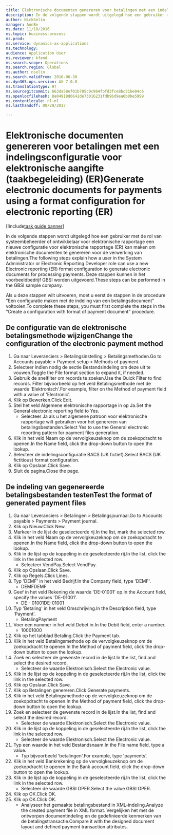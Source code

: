 ```yaml
--- 
title: Elektronische documenten genereren voor betalingen met een indelingsconfiguratie voor elektronische aangifte (taakbegeleiding) (ER)
description: In de volgende stappen wordt uitgelegd hoe een gebruiker met de rol van systeembeheerder of ontwikkelaar voor elektronische rapportage een nieuwe configuratie voor elektronische rapportage (ER) kan maken om elektronische documenten te genereren voor de verwerking van betalingen.
author: NickSelin
manager: AnnBe
ms.date: 11/10/2016
ms.topic: business-process
ms.prod: 
ms.service: dynamics-ax-applications
ms.technology: 
audience: Application User
ms.reviewer: kfend
ms.search.scope: Operations
ms.search.region: Global
ms.author: nselin
ms.search.validFrom: 2016-06-30
ms.dyn365.ops.version: AX 7.0.0
ms.translationtype: HT
ms.sourcegitcommit: 663da58ef01b705c0c984fbfd3fce8bc31be04c6
ms.openlocfilehash: 8a04918d6642de73016231fdb96d9ea6b0be5999
ms.contentlocale: nl-nl
ms.lasthandoff: 08/29/2017

---
```

# <a name="generate-electronic-documents-for-payments-using-a-format-configuration-for-electronic-reporting-er"></a><span data-ttu-id="97ae1-103">Elektronische documenten genereren voor betalingen met een indelingsconfiguratie voor elektronische aangifte (taakbegeleiding) (ER)</span><span class="sxs-lookup"><span data-stu-id="97ae1-103">Generate electronic documents for payments using a format configuration for electronic reporting (ER)</span></span>

[!include[task guide banner](../../includes/task-guide-banner.md)]

<span data-ttu-id="97ae1-104">In de volgende stappen wordt uitgelegd hoe een gebruiker met de rol van systeembeheerder of ontwikkelaar voor elektronische rapportage een nieuwe configuratie voor elektronische rapportage (ER) kan maken om elektronische documenten te genereren voor de verwerking van betalingen.</span><span class="sxs-lookup"><span data-stu-id="97ae1-104">The following steps explain how a user in the System Administrator or Electronic Reporting Developer role can use a new Electronic reporting (ER) format configuration to generate electronic documents for processing payments.</span></span> <span data-ttu-id="97ae1-105">Deze stappen kunnen in het voorbeeldbedrijf GBSI worden uitgevoerd.</span><span class="sxs-lookup"><span data-stu-id="97ae1-105">These steps can be performed in the GBSI sample company.</span></span>

<span data-ttu-id="97ae1-106">Als u deze stappen wilt uitvoeren, moet u eerst de stappen in de procedure "Een configuratie maken met de indeling van een betalingsdocument" voltooien.</span><span class="sxs-lookup"><span data-stu-id="97ae1-106">To complete these steps, you must first complete the steps in the “Create a configuration with format of payment document” procedure.</span></span>


## <a name="change-the-configuration-of-the-electronic-payment-method"></a><span data-ttu-id="97ae1-107">De configuratie van de elektronische betalingsmethode wijzigen</span><span class="sxs-lookup"><span data-stu-id="97ae1-107">Change the configuration of the electronic payment method</span></span>
1. <span data-ttu-id="97ae1-108">Ga naar Leveranciers > Betalingsinstelling > Betalingsmethoden.</span><span class="sxs-lookup"><span data-stu-id="97ae1-108">Go to Accounts payable > Payment setup > Methods of payment.</span></span>
2. <span data-ttu-id="97ae1-109">Selecteer indien nodig de sectie Bestandsindeling om deze uit te vouwen.</span><span class="sxs-lookup"><span data-stu-id="97ae1-109">Toggle the File format section to expand it, if needed.</span></span>
3. <span data-ttu-id="97ae1-110">Gebruik de snelfilter om records te zoeken.</span><span class="sxs-lookup"><span data-stu-id="97ae1-110">Use the Quick Filter to find records.</span></span> <span data-ttu-id="97ae1-111">Filter bijvoorbeeld op het veld Betalingsmethode met de waarde 'Elektronisch'.</span><span class="sxs-lookup"><span data-stu-id="97ae1-111">For example, filter on the Method of payment field with a value of 'Electronic'.</span></span>
4. <span data-ttu-id="97ae1-112">Klik op Bewerken.</span><span class="sxs-lookup"><span data-stu-id="97ae1-112">Click Edit.</span></span>
5. <span data-ttu-id="97ae1-113">Stel het veld Algemene elektronische rapportage in op Ja.</span><span class="sxs-lookup"><span data-stu-id="97ae1-113">Set the General electronic reporting field to Yes.</span></span>
    * <span data-ttu-id="97ae1-114">Selecteer Ja als u het algemene patroon voor elektronische rapportage wilt gebruiken voor het genereren van betalingsbestanden.</span><span class="sxs-lookup"><span data-stu-id="97ae1-114">Select Yes to use the General electronic reporting pattern for payment files generation.</span></span>  
6. <span data-ttu-id="97ae1-115">Klik in het veld Naam op de vervolgkeuzeknop om de zoekopdracht te openen.</span><span class="sxs-lookup"><span data-stu-id="97ae1-115">In the Name field, click the drop-down button to open the lookup.</span></span>
7. <span data-ttu-id="97ae1-116">Selecteer de indelingsconfiguratie BACS (UK fictief).</span><span class="sxs-lookup"><span data-stu-id="97ae1-116">Select BACS (UK fictitious) format configuration.</span></span>
8. <span data-ttu-id="97ae1-117">Klik op Opslaan.</span><span class="sxs-lookup"><span data-stu-id="97ae1-117">Click Save.</span></span>
9. <span data-ttu-id="97ae1-118">Sluit de pagina.</span><span class="sxs-lookup"><span data-stu-id="97ae1-118">Close the page.</span></span>

## <a name="test-the-format-of-generated-payment-files"></a><span data-ttu-id="97ae1-119">De indeling van gegenereerde betalingsbestanden testen</span><span class="sxs-lookup"><span data-stu-id="97ae1-119">Test the format of generated payment files</span></span>
1. <span data-ttu-id="97ae1-120">Ga naar Leveranciers > Betalingen > Betalingsjournaal.</span><span class="sxs-lookup"><span data-stu-id="97ae1-120">Go to Accounts payable > Payments > Payment journal.</span></span>
2. <span data-ttu-id="97ae1-121">Klik op Nieuw.</span><span class="sxs-lookup"><span data-stu-id="97ae1-121">Click New.</span></span>
3. <span data-ttu-id="97ae1-122">Markeer in de lijst de geselecteerde rij.</span><span class="sxs-lookup"><span data-stu-id="97ae1-122">In the list, mark the selected row.</span></span>
4. <span data-ttu-id="97ae1-123">Klik in het veld Naam op de vervolgkeuzeknop om de zoekopdracht te openen.</span><span class="sxs-lookup"><span data-stu-id="97ae1-123">In the Name field, click the drop-down button to open the lookup.</span></span>
5. <span data-ttu-id="97ae1-124">Klik in de lijst op de koppeling in de geselecteerde rij.</span><span class="sxs-lookup"><span data-stu-id="97ae1-124">In the list, click the link in the selected row.</span></span>
    * <span data-ttu-id="97ae1-125">Selecteer VendPay.</span><span class="sxs-lookup"><span data-stu-id="97ae1-125">Select VendPay.</span></span>  
6. <span data-ttu-id="97ae1-126">Klik op Opslaan.</span><span class="sxs-lookup"><span data-stu-id="97ae1-126">Click Save.</span></span>
7. <span data-ttu-id="97ae1-127">Klik op Regels.</span><span class="sxs-lookup"><span data-stu-id="97ae1-127">Click Lines.</span></span>
8. <span data-ttu-id="97ae1-128">Typ 'DEMF' in het veld Bedrijf.</span><span class="sxs-lookup"><span data-stu-id="97ae1-128">In the Company field, type 'DEMF'.</span></span>
    * <span data-ttu-id="97ae1-129">DEMF</span><span class="sxs-lookup"><span data-stu-id="97ae1-129">DEMF</span></span>  
9. <span data-ttu-id="97ae1-130">Geef in het veld Rekening de waarde 'DE-01001' op.</span><span class="sxs-lookup"><span data-stu-id="97ae1-130">In the Account field, specify the values 'DE-01001'.</span></span>
    * <span data-ttu-id="97ae1-131">DE - 01001</span><span class="sxs-lookup"><span data-stu-id="97ae1-131">DE-01001</span></span>  
10. <span data-ttu-id="97ae1-132">Typ 'Betaling' in het veld Omschrijving.</span><span class="sxs-lookup"><span data-stu-id="97ae1-132">In the Description field, type 'Payment'.</span></span>
    * <span data-ttu-id="97ae1-133">Betaling</span><span class="sxs-lookup"><span data-stu-id="97ae1-133">Payment</span></span>  
11. <span data-ttu-id="97ae1-134">Voer een nummer in het veld Debet in.</span><span class="sxs-lookup"><span data-stu-id="97ae1-134">In the Debit field, enter a number.</span></span>
    * <span data-ttu-id="97ae1-135">1000</span><span class="sxs-lookup"><span data-stu-id="97ae1-135">1000</span></span>  
12. <span data-ttu-id="97ae1-136">Klik op het tabblad Betaling.</span><span class="sxs-lookup"><span data-stu-id="97ae1-136">Click the Payment tab.</span></span>
13. <span data-ttu-id="97ae1-137">Klik in het veld Betalingsmethode op de vervolgkeuzeknop om de zoekopdracht te openen.</span><span class="sxs-lookup"><span data-stu-id="97ae1-137">In the Method of payment field, click the drop-down button to open the lookup.</span></span>
14. <span data-ttu-id="97ae1-138">Zoek en selecteer de gewenste record in de lijst.</span><span class="sxs-lookup"><span data-stu-id="97ae1-138">In the list, find and select the desired record.</span></span>
    * <span data-ttu-id="97ae1-139">Selecteer de waarde Elektronisch.</span><span class="sxs-lookup"><span data-stu-id="97ae1-139">Select the Electronic value.</span></span>  
15. <span data-ttu-id="97ae1-140">Klik in de lijst op de koppeling in de geselecteerde rij.</span><span class="sxs-lookup"><span data-stu-id="97ae1-140">In the list, click the link in the selected row.</span></span>
16. <span data-ttu-id="97ae1-141">Klik op Opslaan.</span><span class="sxs-lookup"><span data-stu-id="97ae1-141">Click Save.</span></span>
17. <span data-ttu-id="97ae1-142">Klik op Betalingen genereren.</span><span class="sxs-lookup"><span data-stu-id="97ae1-142">Click Generate payments.</span></span>
18. <span data-ttu-id="97ae1-143">Klik in het veld Betalingsmethode op de vervolgkeuzeknop om de zoekopdracht te openen.</span><span class="sxs-lookup"><span data-stu-id="97ae1-143">In the Method of payment field, click the drop-down button to open the lookup.</span></span>
19. <span data-ttu-id="97ae1-144">Zoek en selecteer de gewenste record in de lijst.</span><span class="sxs-lookup"><span data-stu-id="97ae1-144">In the list, find and select the desired record.</span></span>
    * <span data-ttu-id="97ae1-145">Selecteer de waarde Elektronisch.</span><span class="sxs-lookup"><span data-stu-id="97ae1-145">Select the Electronic value.</span></span>  
20. <span data-ttu-id="97ae1-146">Klik in de lijst op de koppeling in de geselecteerde rij.</span><span class="sxs-lookup"><span data-stu-id="97ae1-146">In the list, click the link in the selected row.</span></span>
    * <span data-ttu-id="97ae1-147">Selecteer de waarde Elektronisch.</span><span class="sxs-lookup"><span data-stu-id="97ae1-147">Select the Electronic value.</span></span>  
21. <span data-ttu-id="97ae1-148">Typ een waarde in het veld Bestandsnaam.</span><span class="sxs-lookup"><span data-stu-id="97ae1-148">In the File name field, type a value.</span></span>
    * <span data-ttu-id="97ae1-149">Typ bijvoorbeeld 'betalingen'.</span><span class="sxs-lookup"><span data-stu-id="97ae1-149">For example, type 'payments'.</span></span>  
22. <span data-ttu-id="97ae1-150">Klik in het veld Bankrekening op de vervolgkeuzeknop om de zoekopdracht te openen.</span><span class="sxs-lookup"><span data-stu-id="97ae1-150">In the Bank account field, click the drop-down button to open the lookup.</span></span>
23. <span data-ttu-id="97ae1-151">Klik in de lijst op de koppeling in de geselecteerde rij.</span><span class="sxs-lookup"><span data-stu-id="97ae1-151">In the list, click the link in the selected row.</span></span>
    * <span data-ttu-id="97ae1-152">Selecteer de waarde GBSI OPER.</span><span class="sxs-lookup"><span data-stu-id="97ae1-152">Select the value GBSI OPER.</span></span>  
24. <span data-ttu-id="97ae1-153">Klik op OK.</span><span class="sxs-lookup"><span data-stu-id="97ae1-153">Click OK.</span></span>
25. <span data-ttu-id="97ae1-154">Klik op OK.</span><span class="sxs-lookup"><span data-stu-id="97ae1-154">Click OK.</span></span>
    * <span data-ttu-id="97ae1-155">Analyseer het gemaakte betalingsbestand in XML-indeling.</span><span class="sxs-lookup"><span data-stu-id="97ae1-155">Analyze the created payment file in XML format.</span></span> <span data-ttu-id="97ae1-156">Vergelijken het met de ontworpen documentindeling en de gedefinieerde kenmerken van de betalingstransactie.</span><span class="sxs-lookup"><span data-stu-id="97ae1-156">Compare it with the designed document layout and defined payment transaction attributes.</span></span>  


